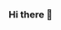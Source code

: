 ### Hi there 👋

<!--
**plxity/plxity** is a ✨ _special_ ✨ repository because its `README.md` (this file) appears on your GitHub profile.
 I am Apoorv Taneja aka plxity.

- 🔭 I’m currently working as a SDE intern @innovaccer
- 🌱 I’m currently learning ...
- 👯 I’m looking to collaborate on ...
- 🤔 I’m looking for help with ...
- 💬 Ask me about ...
- 📫 How to reach me: @apoorv_taneja
- 😄 Pronouns: He/Him
- ⚡ Fun fact: .
-->
